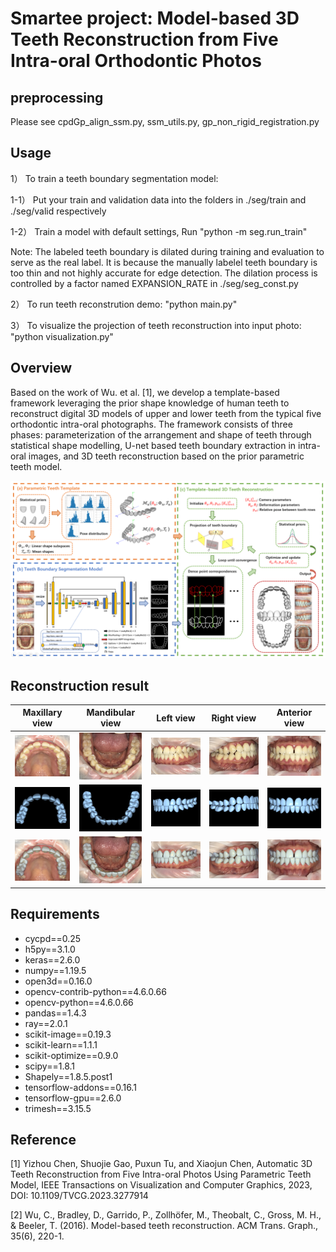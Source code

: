 # Smartee project: Model-based 3D Teeth Reconstruction from Five Intra-oral Orthodontic Photos

## preprocessing

Please see cpdGp_align_ssm.py, ssm_utils.py, gp_non_rigid_registration.py

## Usage

1） To train a teeth boundary segmentation model:

1-1） Put your train and validation data into the folders in ./seg/train and ./seg/valid respectively

1-2） Train a model with default settings, Run "python -m seg.run_train"

Note: The labeled teeth boundary is dilated during training and evaluation to serve as the real label. It is because the manually labelel teeth boundary is too thin and not highly accurate for edge detection. The dilation process is controlled by a factor named EXPANSION_RATE in ./seg/seg_const.py

2） To run teeth reconstrution demo: "python main.py"

3） To visualize the projection of teeth reconstruction into input photo: "python visualization.py"


## Overview
Based on the work of Wu. et al. [1], we develop a template-based framework leveraging the prior shape knowledge of human teeth to reconstruct digital 3D models of upper and lower teeth from the typical five orthodontic intra-oral photographs. The framework consists of three phases: parameterization of the arrangement and shape of teeth through statistical shape modelling, U-net based teeth boundary extraction in intra-oral images, and 3D teeth reconstruction based on the prior parametric teeth model.
<p align="center">
    <img src=".\demo\assets\teeth_reconstruction_framework.png" alt="teeth reconstruction framework" width="800"/>
</p>

## Reconstruction result

Maxillary view |  Mandibular view | Left view | Right view | Anterior view
:----:|:----:|:----:|:----:|:----:
<img src=".\seg\valid\image\1-0.png" alt="orthodontic photo: maxillary view" width="100"/>|<img src=".\seg\valid\image\1-1.png" alt="orthodontic photo: mandibular view" width="100"/>|<img src=".\seg\valid\image\1-2.png" alt="orthodontic photo: left view" width="100"/>|<img src=".\seg\valid\image\1-3.png" alt="orthodontic photo: right view" width="100"/>|<img src=".\seg\valid\image\1-4.png" alt="orthodontic photo: anterior view" width="100"/>
<img src=".\demo\visualization\mesh-tag=1-PHOTO.UPPER.png" alt="reconstructed teeth: maxillary view" width="100"/>|<img src=".\demo\visualization\mesh-tag=1-PHOTO.LOWER.png" alt="reconstructed teeth: mandibular view" width="100"/>|<img src=".\demo\visualization\mesh-tag=1-PHOTO.LEFT.png" alt="reconstructed teeth: left view" width="100"/>|<img src=".\demo\visualization\mesh-tag=1-PHOTO.RIGHT.png" alt="reconstructed teeth: right view" width="100"/>|<img src=".\demo\visualization\mesh-tag=1-PHOTO.FRONTAL.png" alt="reconstructed teeth: anterior view" width="100"/>
<img src=".\demo\visualization\overlay-tag=1-PHOTO.UPPER.png" alt="projection: maxillary view" width="100"/>|<img src=".\demo\visualization\overlay-tag=1-PHOTO.LOWER.png" alt="projection teeth: mandibular view" width="100"/>|<img src=".\demo\visualization\overlay-tag=1-PHOTO.LEFT.png" alt="projection teeth: left view" width="100"/>|<img src=".\demo\visualization\overlay-tag=1-PHOTO.RIGHT.png" alt="projection teeth: right view" width="100"/>|<img src=".\demo\visualization\overlay-tag=1-PHOTO.FRONTAL.png" alt="projection teeth: anterior view" width="100"/>


## Requirements
- cycpd==0.25
- h5py==3.1.0
- keras==2.6.0
- numpy==1.19.5
- open3d==0.16.0
- opencv-contrib-python==4.6.0.66
- opencv-python==4.6.0.66
- pandas==1.4.3
- ray==2.0.1
- scikit-image==0.19.3
- scikit-learn==1.1.1
- scikit-optimize==0.9.0
- scipy==1.8.1
- Shapely==1.8.5.post1
- tensorflow-addons==0.16.1
- tensorflow-gpu==2.6.0
- trimesh==3.15.5


## Reference

[1] Yizhou Chen, Shuojie Gao, Puxun Tu, and Xiaojun Chen, Automatic 3D Teeth Reconstruction from Five Intra-oral Photos Using Parametric Teeth Model, IEEE Transactions on Visualization and Computer Graphics, 2023, DOI: 10.1109/TVCG.2023.3277914

[2] Wu, C., Bradley, D., Garrido, P., Zollhöfer, M., Theobalt, C., Gross, M. H., & Beeler, T. (2016). Model-based teeth reconstruction. ACM Trans. Graph., 35(6), 220-1.

